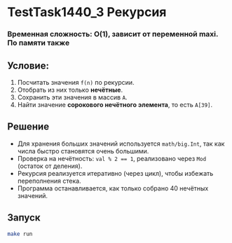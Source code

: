 # TestTask1440_3 Рекурсия

### Временная сложность: O(1), зависит от переменной maxi. По памяти также

## Условие:

1. Посчитать значения `f(n)` по рекурсии.
2. Отобрать из них только **нечётные**.
3. Сохранить эти значения в массив `A`.
4. Найти значение **сорокового нечётного элемента**, то есть `A[39]`.

## Решение

- Для хранения больших значений используется `math/big.Int`, так как числа быстро становятся очень большими.
- Проверка на нечётность: `val % 2 == 1`, реализовано через `Mod` (остаток от деления).
- Рекурсия реализуется итеративно (через цикл), чтобы избежать переполнения стека.
- Программа останавливается, как только собрано 40 нечётных значений.

## Запуск

```bash
make run
